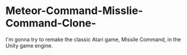 # Meteor-Command-Misslie-Command-Clone-
I'm gonna try to remake the classic Atari game, Missile Command, in the Unity game engine. 
